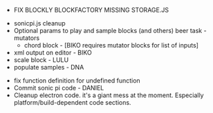 * FIX BLOCKLY BLOCKFACTORY MISSING STORAGE.JS
- sonicpi.js cleanup
- Optional params to play and sample blocks (and others) beer task - mutators
	- chord block - [BIKO requires mutator blocks for list of inputs]
- xml output on editor - BIKO
- scale block - LULU
- populate samples - DNA
* fix function definition for undefined function
* Commit sonic pi code - DANIEL
* Cleanup electron code. it's a giant mess at the moment. Especially platform/build-dependent code sections.